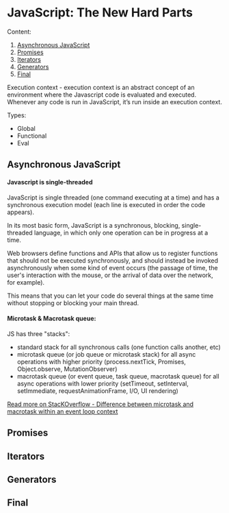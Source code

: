# JavaScript: The New Hard Parts

Content:
1. [Asynchronous JavaScript](#asynchronous-javascript)
2. [Promises](#promises)
3. [Iterators](#iterators)
4. [Generators](#generators)
5. [Final](#final)

Execution context - execution context is an abstract concept 
of an environment where the Javascript code is evaluated 
and executed. Whenever any code is run in JavaScript, 
it’s run inside an execution context.

Types: 
- Global
- Functional
- Eval

## Asynchronous JavaScript

#### Javascript is single-threaded

JavaScript is single threaded (one command executing at a time)
and has a synchronous execution model (each line is executed 
in order the code appears).

In its most basic form, JavaScript is a synchronous, blocking, 
single-threaded language, in which only one operation can be in progress 
at a time. 

Web browsers define functions and APIs that allow us 
to register functions that should not be executed synchronously, 
and should instead be invoked asynchronously when some kind of 
event occurs (the passage of time, the user's interaction with 
the mouse, or the arrival of data over the network, for example). 

This means that you can let your code do several things at the same 
time without stopping or blocking your main thread.

#### Microtask & Macrotask queue:

JS has three "stacks":

- standard stack for all synchronous calls (one function calls another, etc)
- microtask queue (or job queue or microtask stack) for all async operations 
with higher priority (process.nextTick, Promises, Object.observe, MutationObserver)
- macrotask queue (or event queue, task queue, macrotask queue) for all
 async operations with lower priority (setTimeout, setInterval, 
 setImmediate, requestAnimationFrame, I/O, UI rendering)

[Read more on StacKOverflow - Difference between microtask and macrotask within an event loop context
](https://stackoverflow.com/questions/25915634/difference-between-microtask-and-macrotask-within-an-event-loop-context)

## Promises

## Iterators

## Generators

## Final


